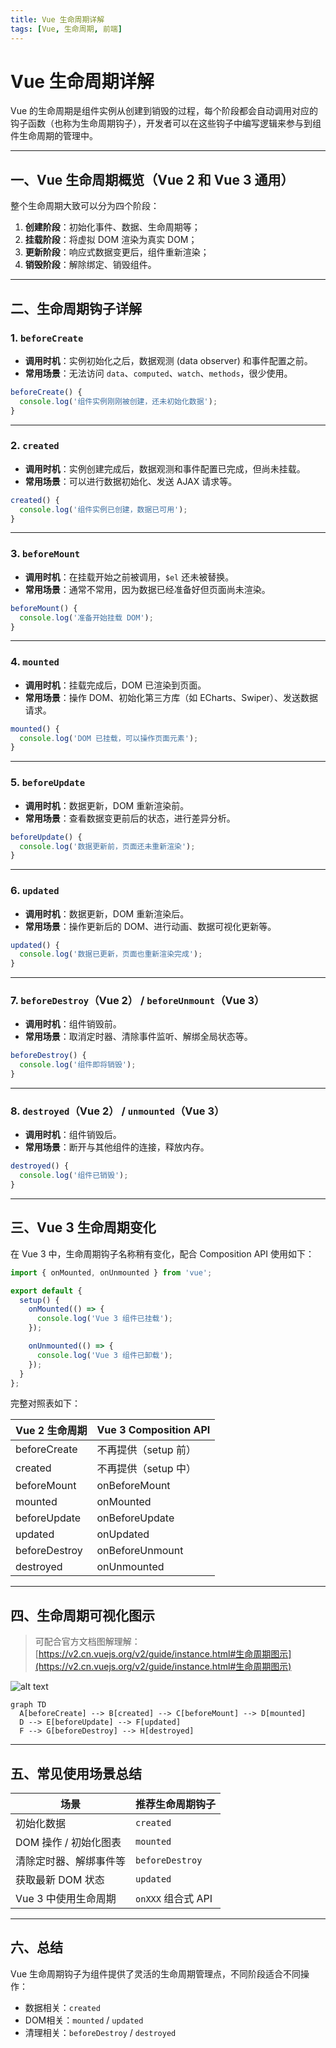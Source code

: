 ```yaml
---
title: Vue 生命周期详解
tags: [Vue, 生命周期, 前端]
---
```


Vue 生命周期详解
================

Vue 的生命周期是组件实例从创建到销毁的过程，每个阶段都会自动调用对应的钩子函数（也称为生命周期钩子），开发者可以在这些钩子中编写逻辑来参与到组件生命周期的管理中。

---

## 一、Vue 生命周期概览（Vue 2 和 Vue 3 通用）

整个生命周期大致可以分为四个阶段：

1. **创建阶段**：初始化事件、数据、生命周期等；
2. **挂载阶段**：将虚拟 DOM 渲染为真实 DOM；
3. **更新阶段**：响应式数据变更后，组件重新渲染；
4. **销毁阶段**：解除绑定、销毁组件。

---

## 二、生命周期钩子详解

### 1. `beforeCreate`

- **调用时机**：实例初始化之后，数据观测 (data observer) 和事件配置之前。
- **常用场景**：无法访问 `data`、`computed`、`watch`、`methods`，很少使用。

```js
beforeCreate() {
  console.log('组件实例刚刚被创建，还未初始化数据');
}
```

---

### 2. `created`

* **调用时机**：实例创建完成后，数据观测和事件配置已完成，但尚未挂载。
* **常用场景**：可以进行数据初始化、发送 AJAX 请求等。

```js
created() {
  console.log('组件实例已创建，数据已可用');
}
```

---

### 3. `beforeMount`

* **调用时机**：在挂载开始之前被调用，`$el` 还未被替换。
* **常用场景**：通常不常用，因为数据已经准备好但页面尚未渲染。

```js
beforeMount() {
  console.log('准备开始挂载 DOM');
}
```

---

### 4. `mounted`

* **调用时机**：挂载完成后，DOM 已渲染到页面。
* **常用场景**：操作 DOM、初始化第三方库（如 ECharts、Swiper）、发送数据请求。

```js
mounted() {
  console.log('DOM 已挂载，可以操作页面元素');
}
```

---

### 5. `beforeUpdate`

* **调用时机**：数据更新，DOM 重新渲染前。
* **常用场景**：查看数据变更前后的状态，进行差异分析。

```js
beforeUpdate() {
  console.log('数据更新前，页面还未重新渲染');
}
```

---

### 6. `updated`

* **调用时机**：数据更新，DOM 重新渲染后。
* **常用场景**：操作更新后的 DOM、进行动画、数据可视化更新等。

```js
updated() {
  console.log('数据已更新，页面也重新渲染完成');
}
```

---

### 7. `beforeDestroy`（Vue 2） / `beforeUnmount`（Vue 3）

* **调用时机**：组件销毁前。
* **常用场景**：取消定时器、清除事件监听、解绑全局状态等。

```js
beforeDestroy() {
  console.log('组件即将销毁');
}
```

---

### 8. `destroyed`（Vue 2） / `unmounted`（Vue 3）

* **调用时机**：组件销毁后。
* **常用场景**：断开与其他组件的连接，释放内存。

```js
destroyed() {
  console.log('组件已销毁');
}
```

---

## 三、Vue 3 生命周期变化

在 Vue 3 中，生命周期钩子名称稍有变化，配合 Composition API 使用如下：

```js
import { onMounted, onUnmounted } from 'vue';

export default {
  setup() {
    onMounted(() => {
      console.log('Vue 3 组件已挂载');
    });

    onUnmounted(() => {
      console.log('Vue 3 组件已卸载');
    });
  }
};
```

完整对照表如下：

| Vue 2 生命周期    | Vue 3 Composition API |
| ------------- | --------------------- |
| beforeCreate  | 不再提供（setup 前）         |
| created       | 不再提供（setup 中）         |
| beforeMount   | onBeforeMount         |
| mounted       | onMounted             |
| beforeUpdate  | onBeforeUpdate        |
| updated       | onUpdated             |
| beforeDestroy | onBeforeUnmount       |
| destroyed     | onUnmounted           |

---

## 四、生命周期可视化图示

> 可配合官方文档图解理解：[https://v2.cn.vuejs.org/v2/guide/instance.html#生命周期图示](https://v2.cn.vuejs.org/v2/guide/instance.html#生命周期图示)
  
![alt text](image.png)

```mermaid
graph TD
  A[beforeCreate] --> B[created] --> C[beforeMount] --> D[mounted]
  D --> E[beforeUpdate] --> F[updated]
  F --> G[beforeDestroy] --> H[destroyed]
```

---

## 五、常见使用场景总结

| 场景             | 推荐生命周期钩子        |
| -------------- | --------------- |
| 初始化数据          | `created`       |
| DOM 操作 / 初始化图表 | `mounted`       |
| 清除定时器、解绑事件等    | `beforeDestroy` |
| 获取最新 DOM 状态    | `updated`       |
| Vue 3 中使用生命周期  | `onXXX` 组合式 API |

---

## 六、总结

Vue 生命周期钩子为组件提供了灵活的生命周期管理点，不同阶段适合不同操作：

* 数据相关：`created`
* DOM相关：`mounted` / `updated`
* 清理相关：`beforeDestroy` / `destroyed`

